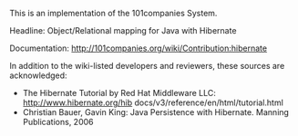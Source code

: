 This is an implementation of the 101companies System.

Headline: Object/Relational mapping for Java with Hibernate

Documentation: http://101companies.org/wiki/Contribution:hibernate

In addition to the wiki-listed developers and reviewers, these sources are acknowledged: 

* The Hibernate Tutorial by Red Hat Middleware LLC: http://www.hibernate.org/hib docs/v3/reference/en/html/tutorial.html
* Christian Bauer, Gavin King: Java Persistence with Hibernate. Manning Publications, 2006
